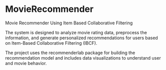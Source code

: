 # MovieRecommender
Movie Recommender Using Item Based Collaborative Filtering

The system is designed to analyze movie rating data, preprocess the information, and generate personalized recommendations for users based on Item-Based Collaborative Filtering (IBCF).

The project uses the recommenderlab package for building the recommendation model and includes data visualizations to understand user and movie behavior.
